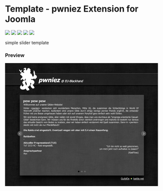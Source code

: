 # Template - pwniez Extension for Joomla

![](https://img.shields.io/static/v1?label=Joomla&message=3.X&style=flat&logo=joomla&logoColor=orange&color=blue)
![](https://img.shields.io/github/release/z-index-net/joomla-template-pwniez.svg)
![](https://img.shields.io/github/downloads/z-index-net/joomla-template-pwniez/total.svg)
![](https://img.shields.io/badge/Maintained%3F-no-red.svg)
![](https://img.shields.io/github/license/z-index-net/joomla-template-pwniez.svg)

simple slider template

### Preview

![Screenshot](./screenshots/tpl_pwniez.0.png?raw=true)

